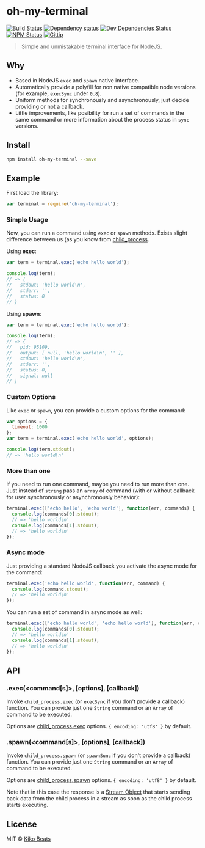 # oh-my-terminal

[![Build Status](http://img.shields.io/travis/Kikobeats/oh-my-terminal/master.svg?style=flat-square)](https://travis-ci.org/Kikobeats/oh-my-terminal)
[![Dependency status](http://img.shields.io/david/Kikobeats/oh-my-terminal.svg?style=flat-square)](https://david-dm.org/Kikobeats/oh-my-terminal)
[![Dev Dependencies Status](http://img.shields.io/david/dev/Kikobeats/oh-my-terminal.svg?style=flat-square)](https://david-dm.org/Kikobeats/oh-my-terminal#info=devDependencies)
[![NPM Status](http://img.shields.io/npm/dm/oh-my-terminal.svg?style=flat-square)](https://www.npmjs.org/package/oh-my-terminal)
[![Gittip](http://img.shields.io/gittip/Kikobeats.svg?style=flat-square)](https://www.gittip.com/Kikobeats/)

> Simple and unmistakable terminal interface for NodeJS.

## Why

- Based in NodeJS `exec` and `spawn` native interface.
- Automatically provide a polyfill for non native compatible node versions (for example, `execSync` under `0.8`).
- Uniform methods for synchronously and asynchronously, just decide providing or not a callback.
- Little improvements, like posibility for run a set of commands in the same command or more information about the process status in `sync` versions.

## Install

```bash
npm install oh-my-terminal --save
```
## Example

First load the library:

```js
var terminal = require('oh-my-terminal');
```

### Simple Usage

Now, you can run a command using `exec` or `spawn` methods. Exists slight difference between us (as you know from [child_process](https://nodejs.org/api/child_process.html).

Using **exec**:

```js
var term = terminal.exec('echo hello world');

console.log(term);
// => {
//   stdout: 'hello world\n',
//   stderr: '',
//   status: 0
// }
```

Using **spawn**:

```js
var term = terminal.exec('echo hello world');

console.log(term);
// => {
//   pid: 95109,
//   output: [ null, 'hello world\n', '' ],
//   stdout: 'hello world\n',
//   stderr: '',
//   status: 0,
//   signal: null
// }
```

### Custom Options

Like `exec` or `spawn`, you can provide a custom options for the command:

```js
var options = {
  timeout: 1000
};
var term = terminal.exec('echo hello world', options);

console.log(term.stdout);
// => 'hello world\n'
```

### More than one

If you need to run one command, maybe you need to run more than one. Just instead of `string` pass an `array` of command (with or without callback for user synchronously or asynchronously behavior):

```js
terminal.exec(['echo hello', 'echo world'], function(err, commands) {
  console.log(commands[0].stdout);
  // => 'hello world\n'
  console.log(commands[1].stdout);
  // => 'hello world\n'
});
```

### Async mode

Just providing a standard NodeJS callback you activate the async mode for the command:

```js
terminal.exec('echo hello world', function(err, command) {
  console.log(command.stdout);
  // => 'hello world\n'
});
```

You can run a set of command in async mode as well:

```js
terminal.exec(['echo hello world', 'echo hello world'], function(err, commands) {
  console.log(commands[0].stdout);
  // => 'hello world\n'
  console.log(commands[1].stdout);
  // => 'hello world\n'
});
```

## API

### .exec(&lt;command[s]&gt;, [options], [callback])

Invoke `child_process.exec` (or `execSync` if you don't provide a callback) function. You can provide just one `String` command or an `Array` of command to be executed.

Options are [child_process.exec](https://nodejs.org/api/child_process.html#child_process_child_process_exec_command_options_callback) options. `{ encoding: 'utf8' }` by default.

### .spawn(&lt;command[s]&gt;, [options], [callback])

Invoke `child_process.spawn` (or `spawnSunc` if you don't provide a callback) function. You can provide just one `String` command or an `Array` of command to be executed.

Options are [child_process.spawn](https://nodejs.org/api/child_process.html#child_process_child_process_spawn_command_args_options) options. `{ encoding: 'utf8' }` by default.

Note that in this case the response is a [Stream Object](https://nodejs.org/api/child_process.html#child_process_child_process_spawn_command_args_options) that starts sending back data from the child process in a stream as soon as the child process starts executing.

## License

MIT © [Kiko Beats](http://www.kikobeats.com)
